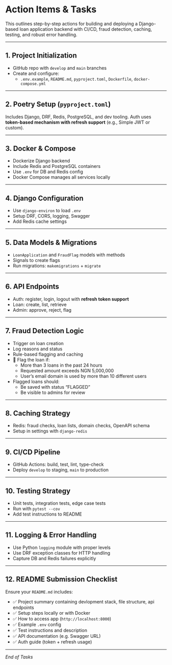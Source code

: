 # Action Items & Tasks

This outlines step-by-step actions for building and deploying a Django-based loan application backend with CI/CD, fraud detection, caching, testing, and robust error handling.

---

## 1. Project Initialization

- GitHub repo with `develop` and `main` branches
- Create and configure:
  - `.env.example`, `README.md`, `pyproject.toml`, `Dockerfile`, `docker-compose.yml`

---

## 2. Poetry Setup (`pyproject.toml`)

Includes Django, DRF, Redis, PostgreSQL, and dev tooling. Auth uses **token-based mechanism with refresh support** (e.g., Simple JWT or custom).

---

## 3. Docker & Compose

- Dockerize Django backend
- Include Redis and PostgreSQL containers
- Use `.env` for DB and Redis config
- Docker Compose manages all services locally

---

## 4. Django Configuration

- Use `django-environ` to load `.env`
- Setup DRF, CORS, logging, Swagger
- Add Redis cache settings

---

## 5. Data Models & Migrations

- `LoanApplication` and `FraudFlag` models with methods
- Signals to create flags
- Run migrations: `makemigrations` + `migrate`

---

## 6. API Endpoints

- Auth: register, login, logout with **refresh token support**
- Loan: create, list, retrieve
- Admin: approve, reject, flag

---

## 7. Fraud Detection Logic

- Trigger on loan creation
- Log reasons and status
- Rule-based flagging and caching
- 🚨 Flag the loan if:
  - More than 3 loans in the past 24 hours
  - Requested amount exceeds NGN 5,000,000
  - User’s email domain is used by more than 10 different users
- Flagged loans should:
  - Be saved with status “FLAGGED”
  - Be visible to admins for review

---

## 8. Caching Strategy

- Redis: fraud checks, loan lists, domain checks, OpenAPI schema
- Setup in settings with `django-redis`

---

## 9. CI/CD Pipeline

- GitHub Actions: build, test, lint, type-check
- Deploy `develop` to staging, `main` to production

---

## 10. Testing Strategy

- Unit tests, integration tests, edge case tests
- Run with `pytest --cov`
- Add test instructions to README

---

## 11. Logging & Error Handling

- Use Python `logging` module with proper levels
- Use DRF exception classes for HTTP handling
- Capture DB and Redis failures explicitly

---

## 12. README Submission Checklist

Ensure your `README.md` includes:

- ✅ Project summary containing devlopment stack, file structure, api endpoints
- ✅ Setup steps locally or with Docker
- ✅ How to access app (`http://localhost:8000`)
- ✅ Example `.env` config
- ✅ Test instructions and description
- ✅ API documentation (e.g. Swagger URL)
- ✅ Auth guide (token + refresh usage)

---

*End of Tasks*
